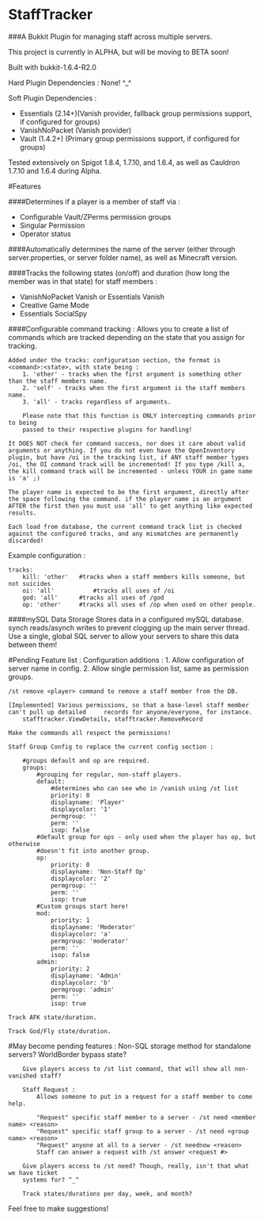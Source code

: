 # StaffTracker
###A Bukkit Plugin for managing staff across multiple servers.

This project is currently in ALPHA, but will be moving to BETA soon!

Built with bukkit-1.6.4-R2.0

Hard Plugin Dependencies : None! ^_^

Soft Plugin Dependencies :

 - Essentials (2.14+)(Vanish provider, fallback group permissions support, if configured for groups)
 - VanishNoPacket (Vanish provider)
 - Vault (1.4.2+) (Primary group permissions support, if configured for groups)   

Tested extensively on Spigot 1.8.4, 1.7.10, and 1.6.4, as well as Cauldron 1.7.10 and 1.6.4 during Alpha.
	
#Features

####Determines if a player is a member of staff via :
 - Configurable Vault/ZPerms permission groups
 - Singular Permission
 - Operator status
		
####Automatically determines the name of the server (either through server.properties, 	or server folder name), as well as Minecraft version.
		
####Tracks the following states (on/off) and duration (how long the member was in that state) for staff members :
 - VanishNoPacket Vanish or Essentials Vanish
 - Creative Game Mode
 - Essentials SocialSpy	
	
####Configurable command tracking :
	Allows you to create a list of commands which are tracked depending on the state that you assign for tracking.
		
	Added under the tracks: configuration section, the format is <command>:<state>, with state being :
		1. 'other' - tracks when the first argument is something other than the staff members name.
		2. 'self' - tracks when the first argument is the staff members name.
		3. 'all' - tracks regardless of arguments.
			
		Please note that this function is ONLY intercepting commands prior to being
		passed to their respective plugins for handling! 

	It DOES NOT check for command success, nor does it care about valid arguments or anything. If you do not even have the OpenInventory plugin, but have /oi in the tracking list, if ANY staff member types /oi, the OI command track will be incremented! If you type /kill a, the kill command track will be incremented - unless YOUR in game name is 'a' ;)
		
	The player name is expected to be the first argument, directly after the space following the command. if the player name is an argument AFTER the first then you must use 'all' to get anything like expected results.
	
	Each load from database, the current command track list is checked against the configured tracks, and any mismatches are permanently discarded!


Example configuration :

	tracks:
		kill: 'other' 	#tracks when a staff members kills someone, but not suicides
		oi: 'all'			#tracks all uses of /oi
		god: 'all'		#tracks all uses of /god
		op: 'other'		#tracks all uses of /op when used on other people.

	
####mySQL Data Storage
Stores data in a configured mySQL database. synch reads/asynch writes to prevent
	clogging up the main server thread. Use a single, global SQL server to allow your
	servers to share this data between them!
	


#Pending Feature list :
	Configuration additions :
		1. Allow configuration of server name in config.
		2. Allow single permission list, same as permission groups.
	
	/st remove <player> command to remove a staff member from the DB.
	
	[Implemented] Various permissions, so that a base-level staff member can't pull up detailed 	records for anyone/everyone, for instance.
		stafftracker.ViewDetails, stafftracker.RemoveRecord
		
	Make the commands all respect the permissions!
	
	Staff Group Config to replace the current config section :
		
		#groups default and op are required.
		groups:
			#grouping for regular, non-staff players.
			default:
				#determines who can see who in /vanish using /st list
				priority: 0
				displayname: 'Player'
				displaycolor: '1'
				permgroup: ''
				perm: ''
				isop: false
			#default group for ops - only used when the player has op, but otherwise
			#doesn't fit into another group.
			op:
				priority: 0
				displayname: 'Non-Staff Op'
				displaycolor: '2'
				permgroup: ''
				perm: ''
				isop: true
			#Custom groups start here!
			mod:
				priority: 1
				displayname: 'Moderator'
				displaycolor: 'a'
				permgroup: 'moderator'
				perm: ''
				isop: false
			admin:
				priority: 2
				displayname: 'Admin'
				displaycolor: 'b'
				permgroup: 'admin'
				perm: ''
				isop: true
				
	Track AFK state/duration.
	
	Track God/Fly state/duration.

    
#May become pending features :
		Non-SQL storage method for standalone servers?
    	WorldBorder bypass state?
    	
    	Give players access to /st list command, that will show all non-vanished staff?
    	
    	Staff Request :
			Allows someone to put in a request for a staff member to come help.
		
			"Request" specific staff member to a server - /st need <member name> <reason>
			"Request" specific staff group to a server - /st need <group name> <reason>
			"Request" anyone at all to a server - /st neednow <reason>	
			Staff can answer a request with /st answer <request #>
    	
    	Give players access to /st need? Though, really, isn't that what we have ticket
    	systems for? ^_^
    	
    	Track states/durations per day, week, and month?

Feel free to make suggestions!